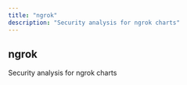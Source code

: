 ```yaml
---
title: "ngrok"
description: "Security analysis for ngrok charts"
---
```


## ngrok

Security analysis for ngrok charts
